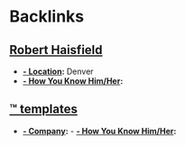 
# Backlinks
## [Robert Haisfield](<Robert Haisfield.md>)
- **[- Location](<../- Location.md>):** Denver
- **[- How You Know Him/Her](<../- How You Know Him/Her.md>):**

## [™ templates](<™ templates.md>)
- **[- Company](<../- Company.md>):**
        - **[- How You Know Him/Her](<../- How You Know Him/Her.md>):**


